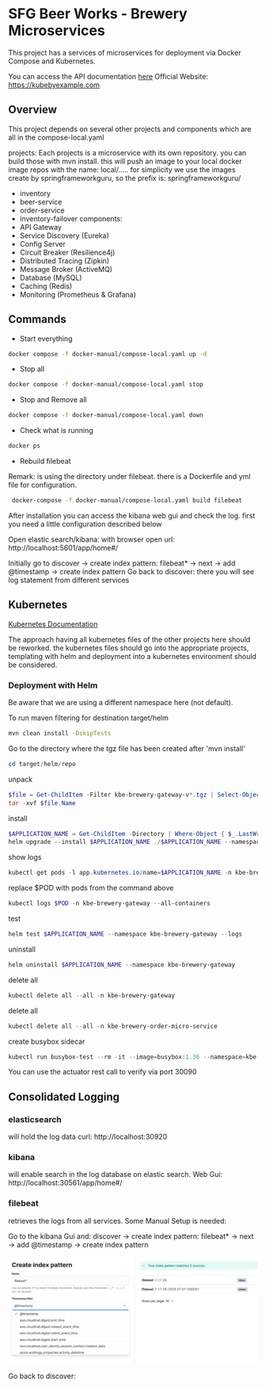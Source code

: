 # SFG Beer Works - Brewery Microservices

This project has a services of microservices for deployment via Docker Compose and Kubernetes.

You can access the API documentation [here](https://sfg-beer-works.github.io/brewery-api/#tag/Beer-Service)
Official Website: https://kubebyexample.com

## Overview

This project depends on several other projects and components which are all in the compose-local.yaml

projects:
Each projects is a microservice with its own repository. you can build those with mvn install. this will push
an image to your local docker image repos with the name: local/.....
for simplicity we use the images create by springframeworkguru, so the prefix is: springframeworkguru/

- inventory
- beer-service
- order-service
- inventory-failover
components:
- API Gateway
- Service Discovery (Eureka)
- Config Server
- Circuit Breaker (Resilience4j)
- Distributed Tracing (Zipkin)
- Message Broker (ActiveMQ)
- Database (MySQL)
- Caching (Redis)
- Monitoring (Prometheus & Grafana)

## Commands
- Start everything
```bash 
docker compose -f docker-manual/compose-local.yaml up -d
```

- Stop all
```bash 
docker compose -f docker-manual/compose-local.yaml stop
```

- Stop and Remove all
```bash 
docker compose -f docker-manual/compose-local.yaml down
```

- Check what is running
```bash 
docker ps
```

- Rebuild filebeat

Remark: is using the directory under filebeat. there is a Dockerfile and yml file for configuration.
```bash 
 docker-compose -f docker-manual/compose-local.yaml build filebeat
```  

After installation you can access the kibana web gui and check the log. first you need a little configuration described below

Open elastic search/kibana:
with browser open url: http://localhost:5601/app/home#/

Initially go to discover -> create index pattern: filebeat* -> next -> add @timestamp -> create index pattern
Go back to discover: there you will see log statement from different services

## Kubernetes

[Kubernetes Documentation](k8s-manual/KubeCommands.md)

The approach having all kubernetes files of the other projects here should be reworked. the kubernetes files should go into the
appropriate projects, templating with helm and deployment into a kubernetes environment should be considered.

### Deployment with Helm

Be aware that we are using a different namespace here (not default).

To run maven filtering for destination target/helm
```bash
mvn clean install -DskipTests 
```

Go to the directory where the tgz file has been created after 'mvn install'
```powershell
cd target/helm/repo
```

unpack
```powershell
$file = Get-ChildItem -Filter kbe-brewery-gateway-v*.tgz | Select-Object -First 1
tar -xvf $file.Name
```

install
```powershell
$APPLICATION_NAME = Get-ChildItem -Directory | Where-Object { $_.LastWriteTime -ge $file.LastWriteTime } | Select-Object -ExpandProperty Name
helm upgrade --install $APPLICATION_NAME ./$APPLICATION_NAME --namespace kbe-brewery-gateway --create-namespace --wait --timeout 8m --debug --render-subchart-notes
```

show logs
```powershell
kubectl get pods -l app.kubernetes.io/name=$APPLICATION_NAME -n kbe-brewery-gateway
```
replace $POD with pods from the command above
```powershell
kubectl logs $POD -n kbe-brewery-gateway --all-containers
```

test
```powershell
helm test $APPLICATION_NAME --namespace kbe-brewery-gateway --logs
```

uninstall
```powershell
helm uninstall $APPLICATION_NAME --namespace kbe-brewery-gateway
```

delete all
```powershell
kubectl delete all --all -n kbe-brewery-gateway
```

delete all
```powershell
kubectl delete all --all -n kbe-brewery-order-micro-service
```

create busybox sidecar
```powershell
kubectl run busybox-test --rm -it --image=busybox:1.36 --namespace=kbe-brewery-order-micro-service --command -- sh
```

You can use the actuator rest call to verify via port 30090

## Consolidated Logging

### elasticsearch

will hold the log data
curl: http://localhost:30920

### kibana
will enable search in the log database on elastic search.
Web Gui: http://localhost:30561/app/home#/

### filebeat
retrieves the logs from all services.
Some Manual Setup is needed:

Go to the kibana Gui and:
discover -> create index pattern: filebeat* -> next -> add @timestamp -> create index pattern

![Create Index Pattern](k8s-manual/images/create%20index%20pattern.png)

Go back to discover:

